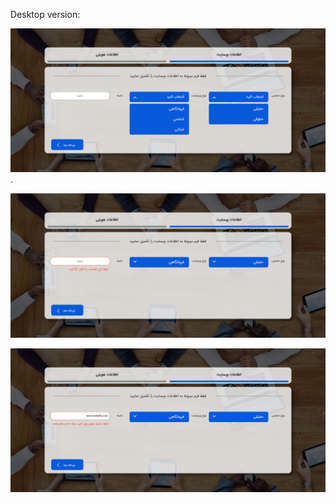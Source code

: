 Desktop version:

![Design preview for the Advice generator app coding challenge](./design/screencapture-file-E-form-form-index-html-2024-03-04-13_02_35.png
).

![Design preview for the Advice generator app coding challenge](./design/screencapture-file-E-form-form-index-html-2024-03-04-13_03_11.png
)

![Design preview for the Advice generator app coding challenge](./design/screencapture-file-E-form-form-index-html-2024-03-04-13_03_38.png)

